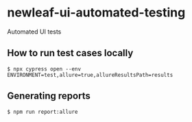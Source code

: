 # newleaf-ui-automated-testing
Automated UI tests 

## How to run test cases locally
```
$ npx cypress open --env ENVIRONMENT=test,allure=true,allureResultsPath=results
```

## Generating reports
```
$ npm run report:allure
```